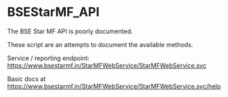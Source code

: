 # BSEStarMF_API
The BSE Star MF API is poorly documented.

These script are an attempts to document the available methods.

Service / reporting endpoint: https://www.bsestarmf.in/StarMFWebService/StarMFWebService.svc

Basic docs at https://www.bsestarmf.in/StarMFWebService/StarMFWebService.svc/help
